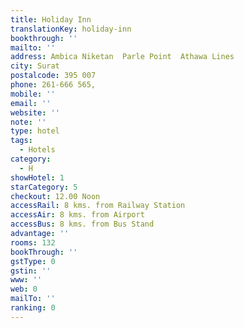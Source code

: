 ```yaml
---
title: Holiday Inn
translationKey: holiday-inn
bookthrough: ''
mailto: ''
address: Ambica Niketan  Parle Point  Athawa Lines
city: Surat
postalcode: 395 007
phone: 261-666 565,
mobile: ''
email: ''
website: ''
note: ''
type: hotel
tags:
  - Hotels
category:
  - H
showHotel: 1
starCategory: 5
checkout: 12.00 Noon
accessRail: 8 kms. from Railway Station
accessAir: 8 kms. from Airport
accessBus: 8 kms. from Bus Stand
advantage: ''
rooms: 132
bookThrough: ''
gstType: 0
gstin: ''
www: ''
web: 0
mailTo: ''
ranking: 0
---
```







